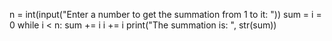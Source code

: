 n = int(input("Enter a number to get the summation from 1 to it: "))
sum = i = 0
while i < n:
	sum += i
	i += i
print("The summation is: ", str(sum))
